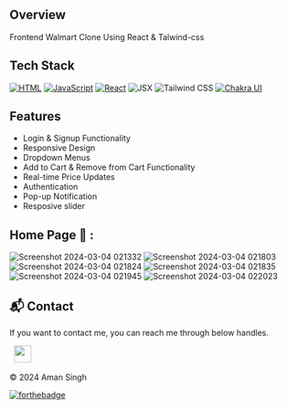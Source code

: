 ## Overview
Frontend Walmart Clone Using React & Talwind-css

## Tech Stack
[![HTML](https://img.shields.io/badge/HTML-%23E34F26.svg?style=for-the-badge&logo=html5&logoColor=white)](https://developer.mozilla.org/en-US/docs/Web/HTML)
[![JavaScript](https://img.shields.io/badge/JavaScript-%23F7DF1E.svg?style=for-the-badge&logo=javascript&logoColor=black)](https://developer.mozilla.org/en-US/docs/Web/JavaScript)
[![React](https://img.shields.io/badge/React-%2361DAFB.svg?style=for-the-badge&logo=react&logoColor=white)](https://reactjs.org/)
<img alt="JSX" src="https://img.shields.io/badge/JSX-%2300D8FF.svg?style=for-the-badge&logo=react&logoColor=white"/>
<img alt="Tailwind CSS" src="https://img.shields.io/badge/Tailwind_CSS-38B2AC?style=for-the-badge&logo=tailwind-css&logoColor=white"/>
[![Chakra UI](https://img.shields.io/badge/Chakra_UI-%23319795.svg?style=for-the-badge&logo=chakra-ui&logoColor=white)](https://chakra-ui.com/)


## Features

- Login & Signup Functionality
- Responsive Design
- Dropdown Menus
- Add to Cart & Remove from Cart Functionality
- Real-time Price Updates
- Authentication
- Pop-up Notification
- Resposive slider

## Home Page 🙈 :
![Screenshot 2024-03-04 021332](https://github.com/aman2282003/E-commerce_site/assets/131010086/62d8291a-6a48-4051-a413-ac2b143fa2f7)
![Screenshot 2024-03-04 021803](https://github.com/aman2282003/E-commerce_site/assets/131010086/f4947514-07c9-49bd-9dee-ab9c9927176b)
![Screenshot 2024-03-04 021824](https://github.com/aman2282003/E-commerce_site/assets/131010086/2fdb7a8f-74f7-4a8b-b1bf-311f04fbe636)
![Screenshot 2024-03-04 021835](https://github.com/aman2282003/E-commerce_site/assets/131010086/c334e3ef-9f99-4e83-a657-592abaa750e3)
![Screenshot 2024-03-04 021945](https://github.com/aman2282003/E-commerce_site/assets/131010086/9db2d4ff-bfea-43db-9201-7f4d5a1911fa)
![Screenshot 2024-03-04 022023](https://github.com/aman2282003/E-commerce_site/assets/131010086/d1e7b6ce-cfcc-4433-a07f-7913dea9a357)


<h2>📬 Contact</h2>

If you want to contact me, you can reach me through below handles.

&nbsp;&nbsp;<a href="https://www.linkedin.com/in/amandeep-singh-50b655216/"><img src="https://www.felberpr.com/wp-content/uploads/linkedin-logo.png" width="30"></img></a>

© 2024 Aman Singh


[![forthebadge](https://forthebadge.com/images/badges/built-with-love.svg)](https://forthebadge.com)






